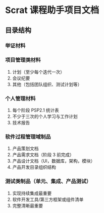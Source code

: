 # Scrat 课程助手项目文档

## 目录结构

### 举证材料
 
### 项目管理类材料
 
1. 计划（至少每个迭代一次）
2. 会议纪要
3. 其他（包括团队组织、测试计划等）
  
### 个人管理材料
 
1. 每个阶段 PSP2.1 统计表
2. 不少于三次的个人学习与工作计划
3. 技术报告
  
### 软件过程管理域制品
 
1. 产品策划文档
2. 产品需求文档（阶段 3 前完成）
3. 产品设计文档（UI，数据库，架构，模块）
4. 产品开发目录组织结构
 
### 测试类制品（单元、集成、产品测试）
  
1. 实现持续集成最重要
2. 软件开发工具/第三方框架或组件清单
3. 完整清晰最重要
